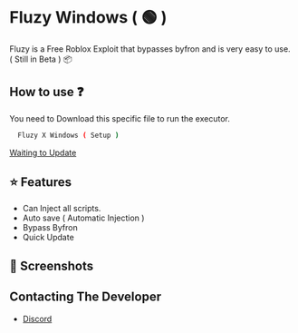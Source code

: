 # Fluzy Windows ( 🟢 )

Fluzy is a Free Roblox Exploit that bypasses byfron and is very easy to use. ( Still in Beta ) 📦

## How to use ❓

You need to Download this specific file to run the executor.

```bash
  Fluzy X Windows ( Setup )
```

[Waiting to Update](https://discord.gg/gjEWm4UEM5)

## ⭐️ Features

- Can Inject all scripts.
- Auto save ( Automatic Injection )
- Bypass Byfron
- Quick Update

## 📸 Screenshots

## Contacting The Developer

- [Discord](https://discord.gg/gjEWm4UEM5)
